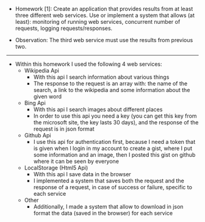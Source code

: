* Homework [1]: Create an application that provides results from at least three different web services. Use or implement a system that allows (at least): monitoring of running web services, concurrent number of requests, logging requests/responses.

* Observation: The third web service must use the results from previous two.

--------------------------------------------------------------------------------------------------------------------------------------------------------------------

* Within this homework I used the following 4 web services:
	* Wikipedia Api
		* With this api I search information about various things
		* The response to the request is an array with: the name of the search, a link to the wikipedia and some information about the given word
	* Bing Api
		* With this api I search images about different places
		* In order to use this api you need a key (you can get this key from the microsoft site, the key lasts 30 days), and the response of the request is in json format
	* Github Api
		* I use this api for authentication first, because I need a token that is given when I login in my account to create a gist, where I put some information and an image, then I posted this gist on github where it can be seen by everyone
	* LocalStorage (Html5 Api)
		* With this api I save data in the browser
		* I implemented a system that saves both the request and the response of a request, in case of success or failure, specific to each service
	* Other
		* Additionally, I made a system that allow to download in json format the data (saved in the browser) for each service
